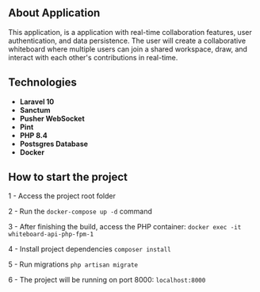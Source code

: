 ## About Application

This application, is a application with real-time collaboration features, user authentication, and data persistence. The user will create a collaborative whiteboard where multiple users can join a shared workspace, draw, and interact with each other's contributions in real-time.

## Technologies

- **Laravel 10**
- **Sanctum**
- **Pusher WebSocket**
- **Pint**
- **PHP 8.4**
- **Postsgres Database**
- **Docker**

## How to start the project

1 - Access the project root folder

2 - Run the `docker-compose up -d` command

3 - After finishing the build, access the PHP container: `docker exec -it whiteboard-api-php-fpm-1`

4 - Install project dependencies `composer install`

5 - Run migrations `php artisan migrate`

6 - The project will be running on port 8000: `localhost:8000`
